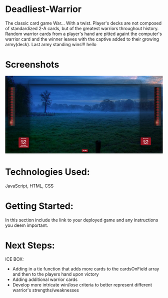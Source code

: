 # Deadliest-Warrior
The classic card game War... With a twist. Player's decks are not composed of standardized 2-A cards, but of the greatest warriors throughout history. Random warrior cards from a player's hand are pitted againt the computer's warrior card and the winner leaves with the captive added to their growing army(deck). Last army standing wins!!!
hello

# Screenshots
 ![alt text](./images/screenshot-1.png "screenshot 1")


# Technologies Used: 
JavaScript, HTML, CSS

# Getting Started: 
In this section include the link to your deployed game and any instructions you deem important.

# Next Steps: 
ICE BOX: 
- Adding in a tie function that adds more cards to the cardsOnField array and then to the players hand upon victory
- Adding additional warrior cards
- Develop more intricate win/lose criteria to better represent different warrior's strengths/weaknesses